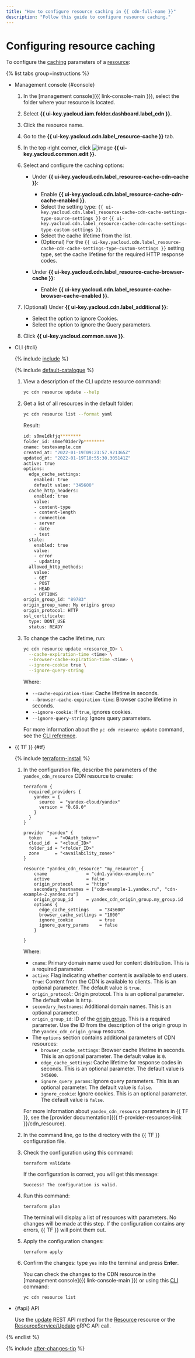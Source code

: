```yaml
---
title: "How to configure resource caching in {{ cdn-full-name }}"
description: "Follow this guide to configure resource caching."
---
```


# Configuring resource caching

To configure the [caching](../../concepts/caching.md) parameters of a [resource](../../concepts/resource.md):

{% list tabs group=instructions %}

- Management console {#console}

   1. In the [management console]({{ link-console-main }}), select the folder where your resource is located.

   1. Select **{{ ui-key.yacloud.iam.folder.dashboard.label_cdn }}**.

   1. Click the resource name.

   1. Go to the **{{ ui-key.yacloud.cdn.label_resource-cache }}** tab.

   1. In the top-right corner, click ![image](../../../_assets/console-icons/pencil.svg) **{{ ui-key.yacloud.common.edit }}**.

   1. Select and configure the caching options:

      * Under **{{ ui-key.yacloud.cdn.label_resource-cache-cdn-cache }}**:

         * Enable **{{ ui-key.yacloud.cdn.label_resource-cache-cdn-cache-enabled }}**.
         * Select the setting type: `{{ ui-key.yacloud.cdn.label_resource-cache-cdn-cache-settings-type-source-settings }}` or `{{ ui-key.yacloud.cdn.label_resource-cache-cdn-cache-settings-type-custom-settings }}`.
         * Select the cache lifetime from the list.
         * (Optional) For the `{{ ui-key.yacloud.cdn.label_resource-cache-cdn-cache-settings-type-custom-settings }}` setting type, set the cache lifetime for the required HTTP response codes.

      * Under **{{ ui-key.yacloud.cdn.label_resource-cache-browser-cache }}**:

         * Enable **{{ ui-key.yacloud.cdn.label_resource-cache-browser-cache-enabled }}**.

   1. (Optional) Under **{{ ui-key.yacloud.cdn.label_additional }}**:

      * Select the option to ignore Cookies.
      * Select the option to ignore the Query parameters.

   1. Click **{{ ui-key.yacloud.common.save }}**.

- CLI {#cli}

   {% include [include](../../../_includes/cli-install.md) %}

   {% include [default-catalogue](../../../_includes/default-catalogue.md) %}

   1. View a description of the CLI update resource command:

      ```bash
      yc cdn resource update --help
      ```

   1. Get a list of all resources in the default folder:

      ```bash
      yc cdn resource list --format yaml
      ```

      Result:

      ```bash
      id: s0me1dkfjq********
      folder_id: s0mef01der7p********
      cname: testexample.com
      created_at: "2022-01-19T09:23:57.921365Z"
      updated_at: "2022-01-19T10:55:30.305141Z"
      active: true
      options:
        edge_cache_settings:
          enabled: true
          default value: "345600"
        cache_http_headers:
          enabled: true
          value:
          - content-type
          - content-length
          - connection
          - server
          - date
          - test
        stale:
          enabled: true
          value:
          - error
          - updating
        allowed_http_methods:
          value:
          - GET
          - POST
          - HEAD
          - OPTIONS
      origin_group_id: "89783"
      origin_group_name: My origins group
      origin_protocol: HTTP
      ssl_certificate:
        type: DONT_USE
        status: READY
      ```

   1. To change the cache lifetime, run:

      ```bash
      yc cdn resource update <resource_ID> \
        --cache-expiration-time <time> \
        --browser-cache-expiration-time <time> \
        --ignore-cookie true \
        --ignore-query-string
      ```

      Where:

      * `--cache-expiration-time`: Cache lifetime in seconds.
      * `--browser-cache-expiration-time`: Browser cache lifetime in seconds.
      * `--ignore-cookie`: If `true`, ignores cookies.
      * `--ignore-query-string`: Ignore query parameters.

      For more information about the `yc cdn resource update` command, see the [CLI reference](../../../cli/cli-ref/managed-services/cdn/resource/update.md).

- {{ TF }} {#tf}

   {% include [terraform-install](../../../_includes/terraform-install.md) %}

   1. In the configuration file, describe the parameters of the `yandex_cdn_resource` CDN resource to create:

      
      ```hcl
      terraform {
        required_providers {
          yandex = {
            source  = "yandex-cloud/yandex"
            version = "0.69.0"
          }
        }
      }

      provider "yandex" {
        token     = "<OAuth_token>"
        cloud_id  = "<cloud_ID>"
        folder_id = "<folder_ID>"
        zone      = "<availability_zone>"
      }

      resource "yandex_cdn_resource" "my_resource" {
          cname               = "cdn1.yandex-example.ru"
          active              = false
          origin_protocol     = "https"
          secondary_hostnames = ["cdn-example-1.yandex.ru", "cdn-example-2.yandex.ru"]
          origin_group_id     = yandex_cdn_origin_group.my_group.id
          options {
            edge_cache_settings    = "345600"
            browser_cache_settings = "1800"
            ignore_cookie          = true
            ignore_query_params    = false
          }

      }
      ```



      Where:

      * `cname`: Primary domain name used for content distribution. This is a required parameter.
      * `active`: Flag indicating whether content is available to end users. `True`: Content from the CDN is available to clients. This is an optional parameter. The default value is `true`.
      * `origin_protocol`: Origin protocol. This is an optional parameter. The default value is `http`.
      * `secondary_hostnames`: Additional domain names. This is an optional parameter.
      * `origin_group_id`: ID of the [origin group](../../concepts/origins.md). This is a required parameter. Use the ID from the description of the origin group in the `yandex_cdn_origin_group` resource.
      * The `options` section contains additional parameters of CDN resources:
         * `browser_cache_settings`: Browser cache lifetime in seconds. This is an optional parameter. The default value is `0`.
         * `edge_cache_settings`: Cache lifetime for response codes in seconds. This is an optional parameter. The default value is `345600`.
         * `ignore_query_params`: Ignore query parameters. This is an optional parameter. The default value is `false`.
         * `ignore_cookie`: Ignore cookies. This is an optional parameter. The default value is `false`.

      For more information about `yandex_cdn_resource` parameters in {{ TF }}, see the [provider documentation]({{ tf-provider-resources-link }}/cdn_resource).

   1. In the command line, go to the directory with the {{ TF }} configuration file.

   1. Check the configuration using this command:
      ```
      terraform validate
      ```

      If the configuration is correct, you will get this message:

      ```
      Success! The configuration is valid.
      ```

   1. Run this command:
      ```
      terraform plan
      ```

      The terminal will display a list of resources with parameters. No changes will be made at this step. If the configuration contains any errors, {{ TF }} will point them out.

   1. Apply the configuration changes:
      ```
      terraform apply
      ```

   1. Confirm the changes: type `yes` into the terminal and press **Enter**.

      You can check the changes to the CDN resource in the [management console]({{ link-console-main }}) or using this [CLI](../../../cli/quickstart.md) command:

      ```
      yc cdn resource list
      ```

- {#api} API

   Use the [update](../../api-ref/Resource/update.md) REST API method for the [Resource](../../api-ref/Resource/index.md) resource or the [ResourceService/Update](../../api-ref/grpc/resource_service.md#Update) gRPC API call.

{% endlist %}

{% include [after-changes-tip](../../../_includes/cdn/after-changes-tip.md) %}